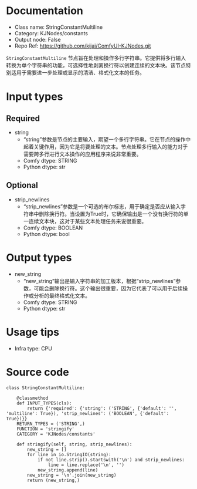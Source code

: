 # Documentation
- Class name: StringConstantMultiline
- Category: KJNodes/constants
- Output node: False
- Repo Ref: https://github.com/kijai/ComfyUI-KJNodes.git

`StringConstantMultiline` 节点旨在处理和操作多行字符串。它提供将多行输入转换为单个字符串的功能，可选择性地剥离换行符以创建连续的文本块。该节点特别适用于需要进一步处理或显示的清洁、格式化文本的任务。

# Input types
## Required
- string
    - “string”参数是节点的主要输入，期望一个多行字符串。它在节点的操作中起着关键作用，因为它是将要处理的文本。节点处理多行输入的能力对于需要跨多行进行文本操作的应用程序来说非常重要。
    - Comfy dtype: STRING
    - Python dtype: str
## Optional
- strip_newlines
    - “strip_newlines”参数是一个可选的布尔标志，用于确定是否应从输入字符串中删除换行符。当设置为True时，它确保输出是一个没有换行符的单一连续文本块，这对于某些文本处理任务来说很重要。
    - Comfy dtype: BOOLEAN
    - Python dtype: bool

# Output types
- new_string
    - “new_string”输出是输入字符串的加工版本，根据“strip_newlines”参数，可能会删除换行符。这个输出很重要，因为它代表了可以用于后续操作或分析的最终格式化文本。
    - Comfy dtype: STRING
    - Python dtype: str

# Usage tips
- Infra type: CPU

# Source code
```
class StringConstantMultiline:

    @classmethod
    def INPUT_TYPES(cls):
        return {'required': {'string': ('STRING', {'default': '', 'multiline': True}), 'strip_newlines': ('BOOLEAN', {'default': True})}}
    RETURN_TYPES = ('STRING',)
    FUNCTION = 'stringify'
    CATEGORY = 'KJNodes/constants'

    def stringify(self, string, strip_newlines):
        new_string = []
        for line in io.StringIO(string):
            if not line.strip().startswith('\n') and strip_newlines:
                line = line.replace('\n', '')
            new_string.append(line)
        new_string = '\n'.join(new_string)
        return (new_string,)
```